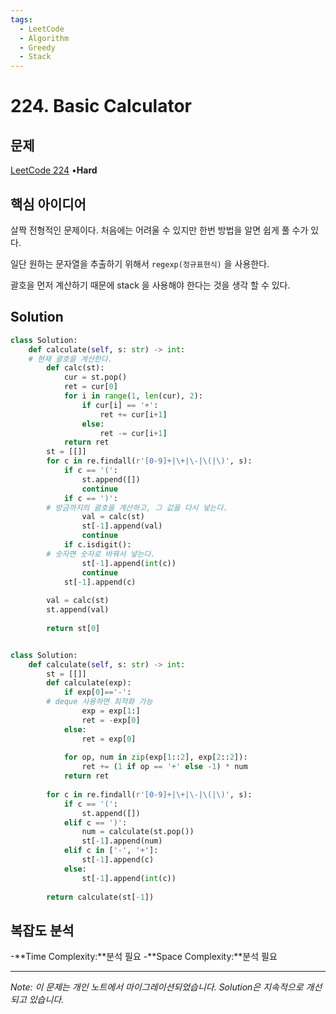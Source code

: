 ```yaml
---
tags:
  - LeetCode
  - Algorithm
  - Greedy
  - Stack
---
```


# 224. Basic Calculator

## 문제

[LeetCode 224](https://leetcode.com/problems/basic-calculator/) •**Hard**

## 핵심 아이디어

살짝 전형적인 문제이다. 처음에는 어려울 수 있지만 한번 방법을 알면 쉽게 풀 수가 있다.

일단 원하는 문자열을 추출하기 위해서 `regexp(정규표현식)` 을 사용한다.

괄호을 먼저 계산하기 때문에 stack 을 사용해야 한다는 것을 생각 할 수 있다.

## Solution

```python
class Solution:
    def calculate(self, s: str) -> int:
    # 현재 괄호을 계산한다.
        def calc(st):
            cur = st.pop()
            ret = cur[0]
            for i in range(1, len(cur), 2):
                if cur[i] == '+':
                    ret += cur[i+1]
                else:
                    ret -= cur[i+1]
            return ret
        st = [[]]
        for c in re.findall(r'[0-9]+|\+|\-|\(|\)', s):
            if c == '(':
                st.append([])
                continue
            if c == ')':
        # 방금까지의 괄호을 계산하고, 그 값을 다시 넣는다.
                val = calc(st)
                st[-1].append(val)
                continue
            if c.isdigit():
        # 숫자면 숫자로 바꿔서 넣는다.
                st[-1].append(int(c))
                continue
            st[-1].append(c)
        
        val = calc(st)
        st.append(val)
            
        return st[0]


class Solution:
    def calculate(self, s: str) -> int:
        st = [[]]
        def calculate(exp):
            if exp[0]=='-':
        # deque 사용하면 최적화 가능
                exp = exp[1:]
                ret = -exp[0]
            else:
                ret = exp[0]
            
            for op, num in zip(exp[1::2], exp[2::2]):
                ret += (1 if op == '+' else -1) * num
            return ret
        
        for c in re.findall(r'[0-9]+|\+|\-|\(|\)', s):
            if c == '(':
                st.append([])
            elif c == ')':
                num = calculate(st.pop())
                st[-1].append(num)
            elif c in ['-', '+']:
                st[-1].append(c)
            else:
                st[-1].append(int(c))
        
        return calculate(st[-1])
```

## 복잡도 분석

-**Time Complexity:**분석 필요
-**Space Complexity:**분석 필요

---

*Note: 이 문제는 개인 노트에서 마이그레이션되었습니다. Solution은 지속적으로 개선되고 있습니다.*
